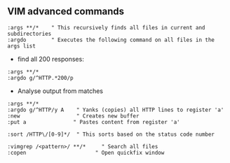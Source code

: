 ## VIM advanced commands

```
:args **/*    " This recursively finds all files in current and subdirectories
:argdo        " Executes the following command on all files in the args list
```
- find all 200 responses:
```
:args **/*
:argdo g/^HTTP.*200/p
```
- Analyse output from matches
```This sequence:
:args **/*
:argdo g/^HTTP/y A    " Yanks (copies) all HTTP lines to register 'a'
:new                  " Creates new buffer
:put a               " Pastes content from register 'a'
```

`
:sort /HTTP\/[0-9]*/  " This sorts based on the status code number
`

```
:vimgrep /<pattern>/ **/*     " Search all files
:copen                      " Open quickfix window
```